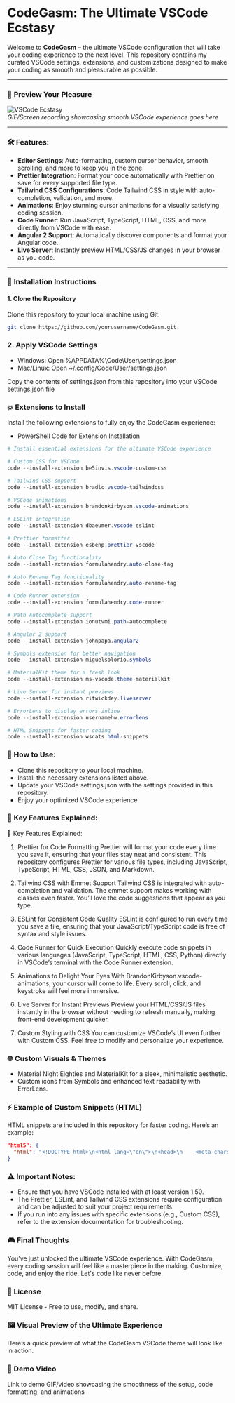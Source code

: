 # CodeGasm: The Ultimate VSCode Ecstasy

Welcome to **CodeGasm** – the ultimate VSCode configuration that will take your coding experience to the next level. This repository contains my curated VSCode settings, extensions, and customizations designed to make your coding as smooth and pleasurable as possible.

---

### 📸 **Preview Your Pleasure**

![VSCode Ecstasy](https://via.placeholder.com/800x400.png)  
*GIF/Screen recording showcasing smooth VSCode experience goes here*

---

### 🛠️ **Features:**

- **Editor Settings**: Auto-formatting, custom cursor behavior, smooth scrolling, and more to keep you in the zone.
- **Prettier Integration**: Format your code automatically with Prettier on save for every supported file type.
- **Tailwind CSS Configurations**: Code Tailwind CSS in style with auto-completion, validation, and more.
- **Animations**: Enjoy stunning cursor animations for a visually satisfying coding session.
- **Code Runner**: Run JavaScript, TypeScript, HTML, CSS, and more directly from VSCode with ease.
- **Angular 2 Support**: Automatically discover components and format your Angular code.
- **Live Server**: Instantly preview HTML/CSS/JS changes in your browser as you code.

---

### 🔧 **Installation Instructions**

#### 1. **Clone the Repository**

Clone this repository to your local machine using Git:

```bash
git clone https://github.com/yourusername/CodeGasm.git

```

### 2. **Apply VSCode Settings**

- Windows: Open %APPDATA%\Code\User\settings.json
- Mac/Linux: Open ~/.config/Code/User/settings.json

Copy the contents of settings.json from this repository into your VSCode settings.json file

### **💥 Extensions to Install**

Install the following extensions to fully enjoy the CodeGasm experience:

- PowerShell Code for Extension Installation

```powershell
# Install essential extensions for the ultimate VSCode experience

# Custom CSS for VSCode
code --install-extension be5invis.vscode-custom-css

# Tailwind CSS support
code --install-extension bradlc.vscode-tailwindcss

# VSCode animations
code --install-extension brandonkirbyson.vscode-animations

# ESLint integration
code --install-extension dbaeumer.vscode-eslint

# Prettier formatter
code --install-extension esbenp.prettier-vscode

# Auto Close Tag functionality
code --install-extension formulahendry.auto-close-tag

# Auto Rename Tag functionality
code --install-extension formulahendry.auto-rename-tag

# Code Runner extension
code --install-extension formulahendry.code-runner

# Path Autocomplete support
code --install-extension ionutvmi.path-autocomplete

# Angular 2 support
code --install-extension johnpapa.angular2

# Symbols extension for better navigation
code --install-extension miguelsolorio.symbols

# MaterialKit theme for a fresh look
code --install-extension ms-vscode.theme-materialkit

# Live Server for instant previews
code --install-extension ritwickdey.liveserver

# ErrorLens to display errors inline
code --install-extension usernamehw.errorlens

# HTML Snippets for faster coding
code --install-extension wscats.html-snippets

```

### **📄 How to Use:**

- Clone this repository to your local machine.
- Install the necessary extensions listed above.
- Update your VSCode settings.json with the settings provided in this repository.
- Enjoy your optimized VSCode experience.


### **🌟 Key Features Explained:**

🌟 Key Features Explained:
1. Prettier for Code Formatting
Prettier will format your code every time you save it, ensuring that your files stay neat and consistent. This repository configures Prettier for various file types, including JavaScript, TypeScript, HTML, CSS, JSON, and Markdown.

2. Tailwind CSS with Emmet Support
Tailwind CSS is integrated with auto-completion and validation. The emmet support makes working with classes even faster. You’ll love the code suggestions that appear as you type.

3. ESLint for Consistent Code Quality
ESLint is configured to run every time you save a file, ensuring that your JavaScript/TypeScript code is free of syntax and style issues.

4. Code Runner for Quick Execution
Quickly execute code snippets in various languages (JavaScript, TypeScript, HTML, CSS, Python) directly in VSCode’s terminal with the Code Runner extension.

5. Animations to Delight Your Eyes
With BrandonKirbyson.vscode-animations, your cursor will come to life. Every scroll, click, and keystroke will feel more immersive.

6. Live Server for Instant Previews
Preview your HTML/CSS/JS files instantly in the browser without needing to refresh manually, making front-end development quicker.

7. Custom Styling with CSS
You can customize VSCode’s UI even further with Custom CSS. Feel free to modify and personalize your experience.

### **🌐 Custom Visuals & Themes**

- Material Night Eighties and MaterialKit for a sleek, minimalistic aesthetic.
- Custom icons from Symbols and enhanced text readability with ErrorLens.

### **⚡ Example of Custom Snippets (HTML)**
HTML snippets are included in this repository for faster coding. Here’s an example:

```json
"html5": {
  "html": "<!DOCTYPE html>\n<html lang=\"en\">\n<head>\n    <meta charset=\"UTF-8\">\n    <meta name=\"viewport\" content=\"width=device-width, initial-scale=1.0\">\n    <meta http-equiv=\"X-UA-Compatible\" content=\"ie=edge\">\n    <title>${1:Document}</title>\n</head>\n<body>\n    ${2}\n</body>\n</html>"
}
```

### **⚠️ Important Notes:**

- Ensure that you have VSCode installed with at least version 1.50.
- The Prettier, ESLint, and Tailwind CSS extensions require configuration and can be adjusted to suit your project requirements.
- If you run into any issues with specific extensions (e.g., Custom CSS), refer to the extension documentation for troubleshooting.

### **🎮 Final Thoughts**

You’ve just unlocked the ultimate VSCode experience. With CodeGasm, every coding session will feel like a masterpiece in the making. Customize, code, and enjoy the ride. Let's code like never before.

### **📝 License**

MIT License - Free to use, modify, and share.

### **🖼️ Visual Preview of the Ultimate Experience**

Here’s a quick preview of what the CodeGasm VSCode theme will look like in action.


### **🎥 Demo Video**

Link to demo GIF/video showcasing the smoothness of the setup, code formatting, and animations



